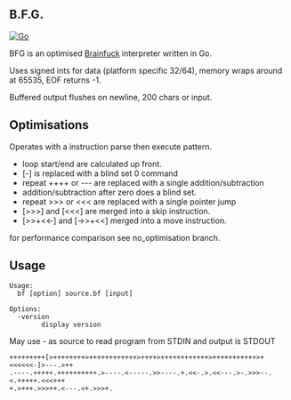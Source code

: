 ## B.F.G.

[![Go](https://github.com/tristanmorgan/bfg/actions/workflows/go-test-build.yml/badge.svg)](https://github.com/tristanmorgan/bfg/actions/workflows/go-test-build.yml)

BFG is an optimised [Brainfuck](https://esolangs.org/wiki/Brainfuck) interpreter written in Go.

Uses signed ints for data (platform specific 32/64), memory wraps around at 65535, EOF returns -1.

Buffered output flushes on newline, 200 chars or input.

## Optimisations

Operates with a instruction parse then execute pattern.

 * loop start/end are calculated up front.
 * [-] is replaced with a blind set 0 command
 * repeat ++++ or --- are replaced with a single addition/subtraction
 * addition/subtraction after zero does a blind set.
 * repeat >>> or <<< are replaced with a single pointer jump
 * [>>>] and [<<<] are merged into a skip instruction.
 * [>>+<<-] and [->>+<<] merged into a move instruction.

for performance comparison see no_optimisation branch.

## Usage

    Usage:
      bf [option] source.bf [input]
    
    Options:
      -version
    	    display version

May use - as source to read program from STDIN and output is STDOUT

    +++++++++[>++++++++>++++++++++++>++++>++++++++++++>+++++++++++>+<<<<<<-]>---.>++
    .----.+++++.++++++++++.>----.<-----.>>----.+.<<-.>.<<---.>-.>>>--.<.+++++.<<<+++
    +.>+++.>>>++.<---.<+.>>>+.

